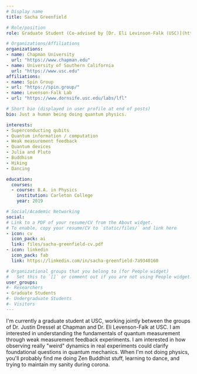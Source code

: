 ```yaml
---
# Display name
title: Sacha Greenfield

# Role/position
role: Graduate Student (Co-advised by [Dr. Eli Levinson-Falk (USC)](https://dornsife.usc.edu/cf/phys/faculty_display.cfm?person_ID=1080381))

# Organizations/Affiliations
organizations:
- name: Chapman University 
  url: "https://www.chapman.edu"
- name: University of Southern California 
  url: "https://www.usc.edu"
affiliations:
- name: Spin Group
- url: "https://spin.group/"
- name: Levenson-Falk Lab
- url: "https://www.dornsife.usc.edu/labs/lfl"

# Short bio (displayed in user profile at end of posts)
bio: Just a human being doing quantum physics.

interests:
- Superconducting qubits
- Quantum information / computation
- Weak measurement feedback
- Quantum devices
- Julia and Pluto
- Buddhism
- Hiking
- Dancing

education:
  courses:
  - course: B.A. in Physics
    institution: Carleton College
    year: 2019

# Social/Academic Networking
social:
# Link to a PDF of your resume/CV from the About widget.
# To enable, copy your resume/CV to `static/files/` and link here 
- icon: cv
  icon_pack: ai
  link: files/sacha-greenfield-cv.pdf
- icon: linkedin
  icon_pack: fab
  link: https://linkedin.com/in/sacha-greenfield-7a9340160

# Organizational groups that you belong to (for People widget)
#   Set this to `[]` or comment out if you are not using People widget.
user_groups:
#- Researchers
- Graduate Students
#- Undergraduate Students
#- Visitors
---
```


I'm currently a graduate student at USC, working jointly between the groups of Dr. Justin Dressel at Chapman and Dr. Eli Levenson-Falk at USC. I am interested in understanding the fundamentals of quantum measurement through weak measurement feedback experiments. I am interested in how observing really "weird" dynamics in real experiments could clarify foundational questions in quantum mechanics. When I'm not doing physics, you'll probably find me doing Zen Buddhist stuff, learning to dance, and trying to maintain my sanity during corona.
